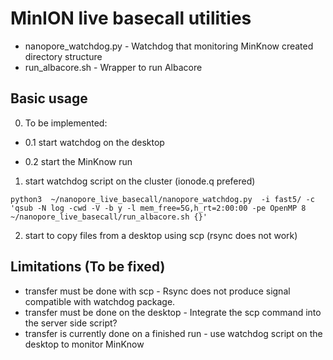 # MinION live basecall utilities

* nanopore_watchdog.py - Watchdog that monitoring MinKnow created directory structure
* run_albacore.sh - Wrapper to run Albacore

## Basic usage
0. To be implemented:

 - 0.1 start watchdog on the desktop
 
 - 0.2 start the MinKnow run
 
1. start watchdog script on the cluster (ionode.q prefered)
```
python3  ~/nanopore_live_basecall/nanopore_watchdog.py  -i fast5/ -c 'qsub -N log -cwd -V -b y -l mem_free=5G,h_rt=2:00:00 -pe OpenMP 8 ~/nanopore_live_basecall/run_albacore.sh {}'
```
2. start to copy files from a desktop using scp (rsync does not work)

## Limitations (To be fixed)
* transfer must be done with scp - Rsync does not produce signal compatible with watchdog package.
* transfer must be done on the desktop - Integrate the scp command into the server side script?
* transfer is currently done on a finished run - use watchdog script on the desktop to monitor MinKnow

